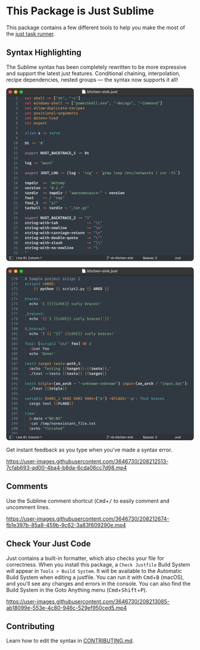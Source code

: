 # This Package is Just Sublime

This package contains a few different tools to help you make the most of the [just task runner](https://just.systems).

## Syntax Highlighting

The Sublime syntax has been completely rewritten to be more expressive and support the latest just features. Conditional chaining, interpolation, recipe dependencies, nested groups — the syntax now supports it all!

![settings_variables](assets/settings_variables.png)

![interpolation](assets/interpolation.png)

Get instant feedback as you type when you’ve made a syntax error.

https://user-images.githubusercontent.com/3646730/208212513-7cfab693-ad00-4ba4-b8da-6cda06cc7d98.mp4


## Comments

Use the Sublime comment shortcut (<kbd>Cmd</kbd>+<kbd>/</kbd> to easily comment and uncomment lines.

https://user-images.githubusercontent.com/3646730/208212674-fb1e397b-85a8-459b-9c62-3a83f609290e.mp4


## Check Your Just Code

Just contains a built-in formatter, which also checks your file for correctness. When you install this package, a `Check Justfile` Build System will appear in `Tools > Build System`. It will be available to the Automatic Build System when editing a justfile. You can run it with <kbd>Cmd</kbd>+<kbd>B</kbd> (macOS), and you'll see any changes and errors in the console. You can also find the Build System in the Goto Anything menu (<kbd>Cmd</kbd>+<kbd>Shift</kbd>+<kbd>P</kbd>).

https://user-images.githubusercontent.com/3646730/208213085-ab18099e-553e-4c80-946c-529ef950ced5.mp4


## Contributing

Learn how to edit the syntax in [CONTRIBUTING.md](CONTRIBUTING.md).

